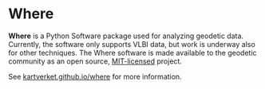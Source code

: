 # Where

**Where** is a Python Software package used for analyzing geodetic data.
Currently, the software only supports VLBI data, but work is underway also for
other techniques. The Where software is made available to the geodetic community
as an open source, [MIT-licensed](https://choosealicense.com/licenses/mit/)
project.

See [kartverket.github.io/where](https://kartverket.github.io/where/) for more information.
